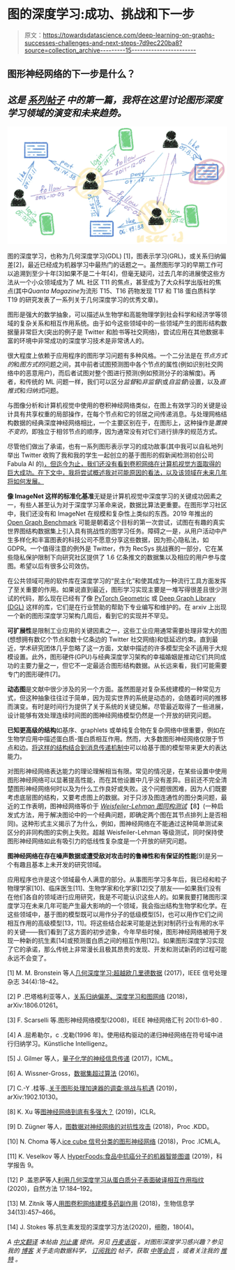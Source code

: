 # 图的深度学习:成功、挑战和下一步

> 原文：<https://towardsdatascience.com/deep-learning-on-graphs-successes-challenges-and-next-steps-7d9ec220ba8?source=collection_archive---------15----------------------->

## 图形神经网络的下一步是什么？

## *这是* [*系列帖子*](https://towardsdatascience.com/graph-deep-learning/home) *中的第一篇，我将在这里讨论图形深度学习领域的演变和未来趋势。*

![](img/4af97bd9a0532353d268a5fea4df648a.png)

图的深度学习，也称为几何深度学习(GDL) [1]，图表示学习(GRL)，或关系归纳偏差[2]，最近已经成为机器学习中最热门的话题之一。虽然图形学习的早期工作可以追溯到至少十年[3]如果不是二十年[4]，但毫无疑问，过去几年的进展使这些方法从一个小众领域成为了 ML 社区 T11 的焦点，甚至成为了大众科学出版社的焦点(其中*Quanta Magazine*为流形 T15、T16 药物发现 T17 和 T18 蛋白质科学 T19 的研究发表了一系列关于几何深度学习的优秀文章)。

图形是强大的数学抽象，可以描述从生物学和高能物理学到社会科学和经济学等领域的复杂关系和相互作用系统。由于如今这些领域中的一些领域产生的图形结构数据量非常巨大(突出的例子是 Twitter 和脸书等社交网络)，尝试应用在其他数据丰富的环境中非常成功的深度学习技术是非常诱人的。

很大程度上依赖于应用程序的图形学习问题有多种风格。一个二分法是在*节点方式的*和*图方式的*问题之间，其中前者试图预测图中各个节点的属性(例如识别社交网络中的恶意用户)，而后者试图对整个图进行预测(例如预测分子的溶解度)。再者，和传统的 ML 问题一样，我们可以区分*监督*和*非监督*(或*自监督*)设置，以及*直推式*和*归纳式*问题。

与图像分析和计算机视觉中使用的卷积神经网络类似，在图上有效学习的关键是设计具有共享权重的局部操作，在每个节点和它的邻居之间传递消息。与处理网格结构数据的经典深度神经网络相比，一个主要区别在于，在图形上，这种操作是*置换不变的*，即独立于相邻节点的顺序，因为通常没有对它们进行排序的规范方式。

尽管他们做出了承诺，也有一系列图形表示学习的成功故事(其中我可以自私地列举出 Twitter 收购了我和我的学生一起创立的基于图形的假新闻检测初创公司 Fabula AI 的[)，但迄今为止，我们还没有看到卷积网络在计算机视觉方面取得的巨大成功。在下文中，我将尝试概述我对可能原因的看法，以及该领域在未来几年将如何发展。](https://blog.twitter.com/en_us/topics/company/2019/Twitter-acquires-Fabula-AI.html)

**像 ImageNet 这样的标准化基准**无疑是计算机视觉中深度学习的关键成功因素之一，有些人甚至认为对于深度学习革命来说，数据比算法更重要。在图形学习社区中，我们还没有和 ImageNet 在规模和复杂性上类似的东西。2019 年推出的 [Open Graph Benchmark](https://ogb.stanford.edu/) 可能是朝着这个目标的第一次尝试，试图在有趣的真实世界图结构数据集上引入具有挑战性的图学习任务。障碍之一是，从用户活动中产生多样化和丰富图表的科技公司不愿意分享这些数据，因为担心隐私法，如 GDPR。一个值得注意的例外是 Twitter，作为 RecSys 挑战赛的一部分，它在某些隐私保护限制下向研究社区提供了 1.6 亿条推文的数据集以及相应的用户参与度图。希望以后有很多公司效仿。

在公共领域可用的软件库在深度学习的“民主化”和使其成为一种流行工具方面发挥了至关重要的作用。如果说直到最近，图形学习实现主要是一堆写得很差且很少测试的代码，那么现在已经有了像 [PyTorch Geometric](https://pytorch-geometric.readthedocs.io/en/latest/) 或 [Deep Graph Library (DGL)](https://www.dgl.ai/) 这样的库，它们是在行业赞助的帮助下专业编写和维护的。在 arxiv 上出现一个新的图形深度学习架构几周后，看到它的实现并不罕见。

**可扩展性**是限制工业应用的关键因素之一，这些工业应用通常需要处理非常大的图(想想拥有数亿个节点和数十亿条边的 Twitter 社交网络)和低延迟约束。直到最近，学术研究团体几乎忽略了这一方面，文献中描述的许多模型完全不适用于大规模设置。此外，图形硬件(GPU)与经典深度学习架构的幸福婚姻是推动它们共同成功的主要力量之一，但它不一定最适合图形结构数据。从长远来看，我们可能需要专门的图形硬件[7]。

**动态图**是文献中很少涉及的另一个方面。虽然图是对复杂系统建模的一种常见方式，但这种抽象往往过于简单，因为现实世界的系统是动态的，会随着时间的推移而演变。有时是时间行为提供了关于系统的关键见解。尽管最近取得了一些进展，设计能够有效处理连续时间图的图神经网络模型仍然是一个开放的研究问题。

**已知更高级的结构**如基序、graphlets 或单纯复合物在复杂网络中很重要，例如在生物学应用中描述蛋白质-蛋白质相互作用。然而，大多数图形神经网络仅限于节点和边。[将这样的结构结合到消息传递机制中](/beyond-weisfeiler-lehman-using-substructures-for-provably-expressive-graph-neural-networks-d476ad665fa3)可以给基于图的模型带来更大的表达能力。

对图形神经网络表达能力的理论理解相当有限。常见的情况是，在某些设置中使用图形神经网络可以显著提高性能，而在其他设置中几乎没有差异。目前还不完全清楚图形神经网络何时以及为什么工作良好或失败。这个问题很困难，因为人们既要考虑底层图的结构，又要考虑图上的数据。对于只涉及图连通性的图分类问题，最近的工作表明，图神经网络等价于 [*Weisfeiler-Lehman 图同构测试*](/expressive-power-of-graph-neural-networks-and-the-weisefeiler-lehman-test-b883db3c7c49)【8】(一种启发式方法，用于解决图论中的一个经典问题，即确定两个图在其节点排列上是否相同)。这种形式主义揭示了为什么，例如，图神经网络在不能通过这种简单测试来区分的非同构图的实例上失败。超越 Weisfeiler-Lehman 等级测试，同时保持使图形神经网络如此有吸引力的低线性复杂度是一个开放的研究问题。

**图神经网络在存在噪声数据或遭受敌对攻击时的鲁棒性和有保证的性能**[9]是另一个有趣且基本上未开发的研究领域。

应用程序也许是这个领域最令人满意的部分。从事图形学习多年后，我已经和粒子物理学家[10]、临床医生[11]、生物学家和化学家[12]交了朋友——如果我们没有在他们各自的领域进行应用研究，我是不可能认识这些人的。如果我要打赌图形深度学习在未来几年可能产生最大影响的一个领域，我会指出结构生物学和化学。在这些领域中，基于图的模型既可以用作分子的低级模型[5]，也可以用作它们之间相互作用的高级模型[13，11]。将这些结合起来可能是达到对制药行业有用的水平的关键——我们看到了这方面的初步迹象，今年早些时候，图形神经网络被用于发现一种新的抗生素[14]或预测蛋白质之间的相互作用[12]。如果图形深度学习实现了它的承诺，那么传统上非常漫长且极其昂贵的发现、开发和测试新药的过程可能永远不会变了。

[1] M. M. Bronstein 等人[几何深度学习:超越欧几里德数据](https://arxiv.org/abs/1611.08097) (2017)，IEEE 信号处理杂志 34(4):18–42。

[2] P .巴塔格利亚等人，[关系归纳偏差、深度学习和图网络](https://arxiv.org/abs/1806.01261) (2018)，arXiv:1806.01261。

[3] F. Scarselli 等.图形神经网络模型(2008)，IEEE 神经网络汇刊 20(1):61–80 .

[4] A .屈希勒尔，c .戈勒(1996 年)。使用结构驱动的递归神经网络在符号域中进行归纳学习。Künstliche Intelligenz。

[5] J. Gilmer 等人，[量子化学的神经信息传递](https://arxiv.org/abs/1704.01212) (2017)，ICML。

[6] A. Wissner-Gross，[数据集超过算法](https://www.edge.org/response-detail/26587) (2016)。

[7] C.-Y .桂等..[关于图形处理加速器的调查:挑战与机遇](https://arxiv.org/pdf/1902.10130.pdf) (2019)，arXiv:1902.10130。

[8] K. Xu 等[图神经网络到底有多强大？](https://arxiv.org/abs/1810.00826) (2019)，ICLR。

[9] D. Zügner 等人，[图数据对神经网络的对抗性攻击](https://arxiv.org/abs/1805.07984) (2018)，Proc .KDD。

[10] N. Choma 等人[ice cube 信号分类的图形神经网络](https://arxiv.org/abs/1809.06166) (2018)，Proc .ICMLA。

[11] K. Veselkov 等人 [HyperFoods:食品中抗癌分子的机器智能图谱](https://www.nature.com/articles/s41598-019-45349-y) (2019)，科学报告 9。

[12] P .盖恩萨等人[利用几何深度学习从蛋白质分子表面破译相互作用指纹](https://www.biorxiv.org/content/10.1101/606202v1) (2020)，自然方法 17:184–192。

[13] M. Zitnik 等人[用图卷积网络建模多药副作用](https://arxiv.org/abs/1802.00543) (2018)，生物信息学 34(13):457–466。

[14] J. Stokes 等.抗生素发现的深度学习方法(2020)，细胞，180(4)。

*A* [*中文翻译*](https://www.infoq.cn/article/DOWRupsyGtUX60vhrT1c) *本帖由* [*刘止庸*](https://medium.com/@zhiyongliu) *提供。另见* [*丹麦语版*](https://pro.ing.dk/datatech/artikel/deep-learning-paa-grafer-succeser-udfordringer-og-naeste-skridt-7322) *。对图形深度学习感兴趣？参见我的* [*博客*](https://towardsdatascience.com/graph-deep-learning/home) *关于走向数据科学，* [*订阅我的*](https://michael-bronstein.medium.com/subscribe) *帖子，获取* [*中等会员*](https://michael-bronstein.medium.com/membership) *，或者关注我的* [*推特*](https://twitter.com/mmbronstein) *。*